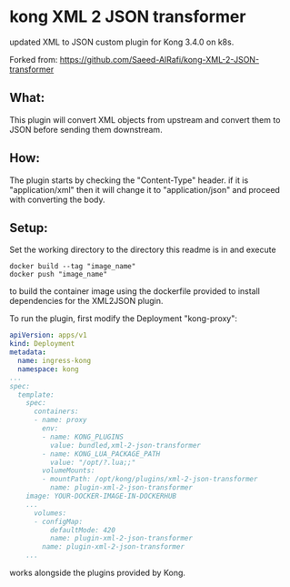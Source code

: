 # kong XML 2 JSON transformer

updated XML to JSON custom plugin for Kong 3.4.0 on k8s.

Forked from: https://github.com/Saeed-AlRafi/kong-XML-2-JSON-transformer

## What:
This plugin will convert XML objects from upstream and convert them to JSON before sending them downstream.

## How:
The plugin starts by checking the "Content-Type" header. if it is "application/xml" then it will change it to "application/json" and proceed with converting the body.

## Setup:

Set the working directory to the directory this readme is in and execute
```
docker build --tag "image_name"
docker push "image_name"
```
to build the container image using the dockerfile provided to install dependencies for the XML2JSON plugin.

To run the plugin, first modify the Deployment "kong-proxy":
```yaml
apiVersion: apps/v1
kind: Deployment
metadata:
  name: ingress-kong
  namespace: kong
...
spec:
  template:
    spec:
      containers:
      - name: proxy
        env:
        - name: KONG_PLUGINS
          value: bundled,xml-2-json-transformer
        - name: KONG_LUA_PACKAGE_PATH
          value: "/opt/?.lua;;"
        volumeMounts:
        - mountPath: /opt/kong/plugins/xml-2-json-transformer
          name: plugin-xml-2-json-transformer
    image: YOUR-DOCKER-IMAGE-IN-DOCKERHUB
    ...
      volumes:
      - configMap:
          defaultMode: 420
          name: plugin-xml-2-json-transformer
        name: plugin-xml-2-json-transformer
    ...
```
works alongside the plugins provided by Kong.
